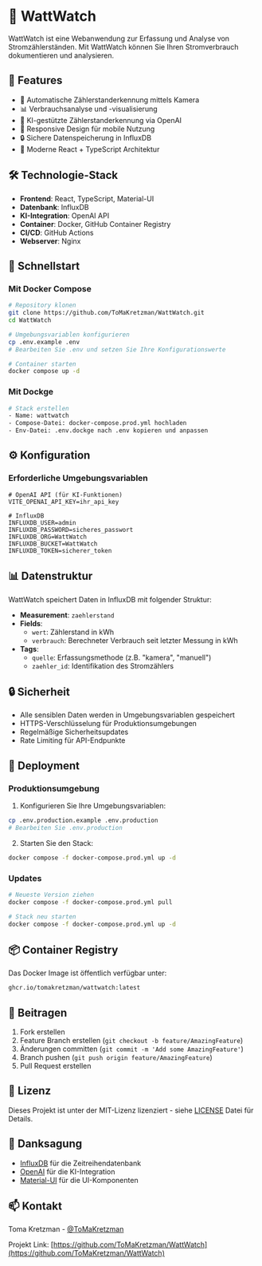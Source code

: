 # 🔋 WattWatch

WattWatch ist eine Webanwendung zur Erfassung und Analyse von Stromzählerständen. Mit WattWatch können Sie Ihren Stromverbrauch dokumentieren und analysieren.

## 🌟 Features

- 📸 Automatische Zählerstanderkennung mittels Kamera
- 📊 Verbrauchsanalyse und -visualisierung
- 🤖 KI-gestützte Zählerstanderkennung via OpenAI
- 📱 Responsive Design für mobile Nutzung
- 🔒 Sichere Datenspeicherung in InfluxDB
- 🚀 Moderne React + TypeScript Architektur

## 🛠 Technologie-Stack

- **Frontend**: React, TypeScript, Material-UI
- **Datenbank**: InfluxDB
- **KI-Integration**: OpenAI API
- **Container**: Docker, GitHub Container Registry
- **CI/CD**: GitHub Actions
- **Webserver**: Nginx

## 🚀 Schnellstart

### Mit Docker Compose

```bash
# Repository klonen
git clone https://github.com/ToMaKretzman/WattWatch.git
cd WattWatch

# Umgebungsvariablen konfigurieren
cp .env.example .env
# Bearbeiten Sie .env und setzen Sie Ihre Konfigurationswerte

# Container starten
docker compose up -d
```

### Mit Dockge

```bash
# Stack erstellen
- Name: wattwatch
- Compose-Datei: docker-compose.prod.yml hochladen
- Env-Datei: .env.dockge nach .env kopieren und anpassen
```

## ⚙️ Konfiguration

### Erforderliche Umgebungsvariablen

```env
# OpenAI API (für KI-Funktionen)
VITE_OPENAI_API_KEY=ihr_api_key

# InfluxDB
INFLUXDB_USER=admin
INFLUXDB_PASSWORD=sicheres_passwort
INFLUXDB_ORG=WattWatch
INFLUXDB_BUCKET=WattWatch
INFLUXDB_TOKEN=sicherer_token
```

## 📊 Datenstruktur

WattWatch speichert Daten in InfluxDB mit folgender Struktur:

- **Measurement**: `zaehlerstand`
- **Fields**:
  - `wert`: Zählerstand in kWh
  - `verbrauch`: Berechneter Verbrauch seit letzter Messung in kWh
- **Tags**:
  - `quelle`: Erfassungsmethode (z.B. "kamera", "manuell")
  - `zaehler_id`: Identifikation des Stromzählers

## 🔒 Sicherheit

- Alle sensiblen Daten werden in Umgebungsvariablen gespeichert
- HTTPS-Verschlüsselung für Produktionsumgebungen
- Regelmäßige Sicherheitsupdates
- Rate Limiting für API-Endpunkte

## 🚀 Deployment

### Produktionsumgebung

1. Konfigurieren Sie Ihre Umgebungsvariablen:
```bash
cp .env.production.example .env.production
# Bearbeiten Sie .env.production
```

2. Starten Sie den Stack:
```bash
docker compose -f docker-compose.prod.yml up -d
```

### Updates

```bash
# Neueste Version ziehen
docker compose -f docker-compose.prod.yml pull

# Stack neu starten
docker compose -f docker-compose.prod.yml up -d
```

## 📦 Container Registry

Das Docker Image ist öffentlich verfügbar unter:
```bash
ghcr.io/tomakretzman/wattwatch:latest
```

## 🤝 Beitragen

1. Fork erstellen
2. Feature Branch erstellen (`git checkout -b feature/AmazingFeature`)
3. Änderungen committen (`git commit -m 'Add some AmazingFeature'`)
4. Branch pushen (`git push origin feature/AmazingFeature`)
5. Pull Request erstellen

## 📝 Lizenz

Dieses Projekt ist unter der MIT-Lizenz lizenziert - siehe [LICENSE](LICENSE) Datei für Details.

## 🙏 Danksagung

- [InfluxDB](https://www.influxdata.com/) für die Zeitreihendatenbank
- [OpenAI](https://openai.com/) für die KI-Integration
- [Material-UI](https://mui.com/) für die UI-Komponenten

## 📫 Kontakt

Toma Kretzman - [@ToMaKretzman](https://github.com/ToMaKretzman)

Projekt Link: [https://github.com/ToMaKretzman/WattWatch](https://github.com/ToMaKretzman/WattWatch)
